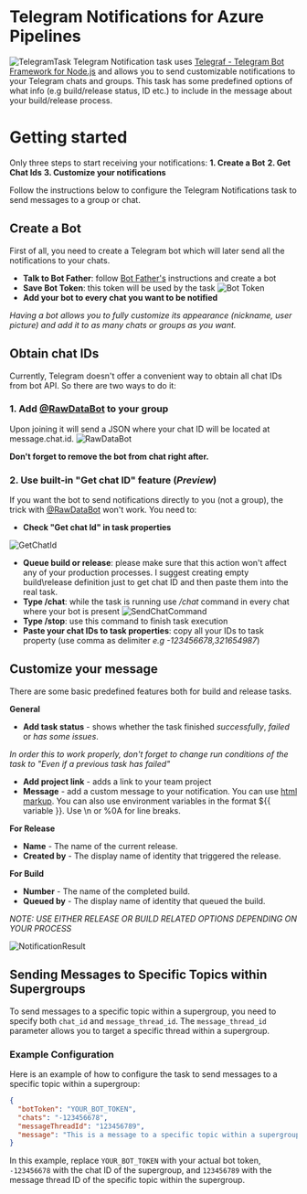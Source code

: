 # Telegram Notifications for Azure Pipelines
![TelegramTask](https://raw.githubusercontent.com/JackB1ack/telegram-notification/master/Screenshots/main.PNG)
Telegram Notification task uses [Telegraf - Telegram Bot Framework for Node.js](https://github.com/telegraf/telegraf) and allows you to send customizable notifications to your Telegram chats and groups.
This task has some predefined options of what info (e.g build/release status, ID etc.) to include in the message about your build/release process.

# Getting started

Only three steps to start receiving your notifications:
**1. Create a Bot**
**2. Get Chat Ids**
**3. Customize your notifications**

Follow the instructions below to configure the Telegram Notifications task to send messages to a group or chat.

## Create a Bot
First of all, you need to create a Telegram bot which will later send all the notifications to your chats.

* **Talk to Bot Father**: follow [Bot Father's](https://core.telegram.org/bots#6-botfather) instructions and create a bot
* **Save Bot Token**: this token will be used by the task
![Bot Token](https://raw.githubusercontent.com/JackB1ack/telegram-notification/master/Screenshots/botfather.PNG)
* **Add your bot to every chat you want to be notified**

*Having a bot allows you to fully customize its appearance (nickname, user picture) and add it to as many chats or groups as you want.*

## Obtain chat IDs
Currently, Telegram doesn't offer a convenient way to obtain all chat IDs from bot API. 
So there are two ways to do it:

### 1. Add  [@RawDataBot](https://t.me/RawDataBot) to your group

Upon joining it will send a JSON where your chat ID will be located at message.chat.id.
![RawDataBot](https://raw.githubusercontent.com/JackB1ack/telegram-notification/master/Screenshots/rawdatabot.PNG)

**Don't forget to remove the bot from chat right after.**

### 2. Use built-in "Get chat ID" feature (*Preview*)

If you want the bot to send notifications directly to you (not a group), the trick with [@RawDataBot](https://t.me/RawDataBot) won't work. You need to:

* **Check "Get chat Id" in task properties**

![GetChatId](https://raw.githubusercontent.com/JackB1ack/telegram-notification/master/Screenshots/getchatid.PNG)

* **Queue build or release**: please make sure that this action won't affect any of your production processes. I suggest creating empty build\release definition just to get chat ID and then paste them into the real task.
* **Type /chat**: while the task is running use */chat* command in every chat where your bot is present
![SendChatCommand](https://raw.githubusercontent.com/JackB1ack/telegram-notification/master/Screenshots/chatId.PNG)
* **Type /stop**: use this command to finish task execution
* **Paste your chat IDs to task properties**: copy all your IDs to task property (use comma as delimiter *e.g -123456678,321654987*)

## Customize your message

There are some basic predefined features both for build and release tasks.

**General**

* **Add task status** - shows whether the task finished *successfully*, *failed* or *has some issues*.

*In order this to work properly, don't forget to change run conditions of the task to "Even if a previous task has failed"*

* **Add project link** - adds a link to your team project 
* **Message** - add a custom message to your notification. You can use [html markup](https://core.telegram.org/bots/api#html-style). You can also use environment variables in the format ${{ variable }}. Use \n or %0A for line breaks.

**For Release**

* **Name** - The name of the current release.
* **Created by** - The display name of identity that triggered the release.

**For Build**

* **Number** - The name of the completed build.
* **Queued by** - The display name of identity that queued the build.

*NOTE: USE EITHER RELEASE OR BUILD RELATED OPTIONS DEPENDING ON YOUR PROCESS*

![NotificationResult](https://raw.githubusercontent.com/JackB1ack/telegram-notification/master/Screenshots/notification.PNG)

## Sending Messages to Specific Topics within Supergroups

To send messages to a specific topic within a supergroup, you need to specify both `chat_id` and `message_thread_id`. The `message_thread_id` parameter allows you to target a specific thread within a supergroup.

### Example Configuration

Here is an example of how to configure the task to send messages to a specific topic within a supergroup:

```json
{
  "botToken": "YOUR_BOT_TOKEN",
  "chats": "-123456678",
  "messageThreadId": "123456789",
  "message": "This is a message to a specific topic within a supergroup."
}
```

In this example, replace `YOUR_BOT_TOKEN` with your actual bot token, `-123456678` with the chat ID of the supergroup, and `123456789` with the message thread ID of the specific topic within the supergroup.
